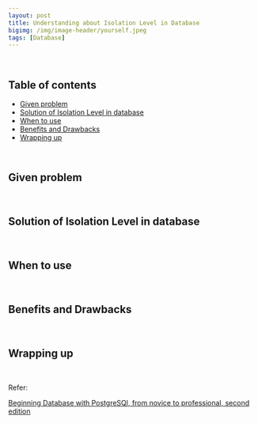 ```yaml
---
layout: post
title: Understanding about Isolation Level in Database
bigimg: /img/image-header/yourself.jpeg
tags: [Database]
---
```





<br>

## Table of contents
- [Given problem](#given-problem)
- [Solution of Isolation Level in database](#solution-of-isolation-level-in-database)
- [When to use](#when-to-use)
- [Benefits and Drawbacks](#benefits-and-drawbacks)
- [Wrapping up](#wrapping-up)


<br>

## Given problem





<br>

## Solution of Isolation Level in database






<br>

## When to use




<br>

## Benefits and Drawbacks




<br>

## Wrapping up




<br>

Refer:

[Beginning Database with PostgreSQl, from novice to professional, second edition]()

[]()

[]()

[]()